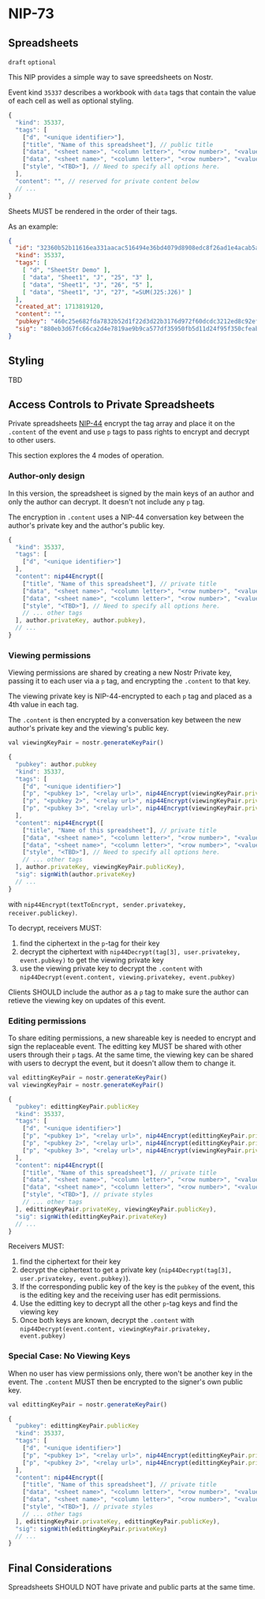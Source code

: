 NIP-73
======

Spreadsheets
------------

`draft` `optional`

This NIP provides a simple way to save spreedsheets on Nostr. 

Event kind `35337` describes a workbook with `data` tags that contain the value of each cell as well as optional styling. 

```js
{
  "kind": 35337,
  "tags": [
    ["d", "<unique identifier>"],
    ["title", "Name of this spreadsheet"], // public title
    ["data", "<sheet name>", "<column letter>", "<row number>", "<value>"],
    ["data", "<sheet name>", "<column letter>", "<row number>", "<value>", "<style>"],
    ["style", "<TBD>"], // Need to specify all options here. 
  ],
  "content": "", // reserved for private content below
  // ...
}
``` 

Sheets MUST be rendered in the order of their tags. 

As an example: 

```json
{
  "id": "32360b52b11616ea331aacac516494e36bd4079d8908edc8f26ad1e4acab5a53",
  "kind": 35337,
  "tags": [
    [ "d", "SheetStr Demo" ],
    [ "data", "Sheet1", "J", "25", "3" ],
    [ "data", "Sheet1", "J", "26", "5" ],
    [ "data", "Sheet1", "J", "27", "=SUM(J25:J26)" ]
  ],
  "created_at": 1713819120,
  "content": "",
  "pubkey": "460c25e682fda7832b52d1f22d3d22b3176d972f60dcdc3212ed8c92ef85065c",
  "sig": "880eb3d67fc66ca2d4e7819ae9b9ca577df35950fb5d11d24f95f350cfeab0b4532646c52113d5bb629cf9a2e4d8ef646ff434b59f1c894c8f719f65d59ed8f0",
}
``` 

## Styling

TBD

## Access Controls to Private Spreadsheets

Private spreadsheets [NIP-44](44.md) encrypt the tag array and place it on the `.content` of the event and use `p` tags to pass rights to encrypt and decrypt to other users. 

This section explores the 4 modes of operation. 

### Author-only design

In this version, the spreadsheet is signed by the main keys of an author and only the author can decrypt. It doesn't not include any `p` tag. 

The encryption in `.content` uses a NIP-44 conversation key between the author's private key and the author's public key. 

```js
{
  "kind": 35337,
  "tags": [
    ["d", "<unique identifier>"]
  ],
  "content": nip44Encrypt([
    ["title", "Name of this spreadsheet"], // private title
    ["data", "<sheet name>", "<column letter>", "<row number>", "<value>"], // private data
    ["data", "<sheet name>", "<column letter>", "<row number>", "<value>", "<style>"],
    ["style", "<TBD>"], // Need to specify all options here. 
    // ... other tags
  ], author.privateKey, author.pubkey),
  // ...
}
``` 

### Viewing permissions

Viewing permissions are shared by creating a new Nostr Private key, passing it to each user via a `p` tag, and encrypting the `.content` to that key. 

The viewing private key is NIP-44-encrypted to each `p` tag and placed as a 4th value in each tag.

The `.content` is then encrypted by a conversation key between the new author's private key and the viewing's public key. 

```js
val viewingKeyPair = nostr.generateKeyPair()

{
  "pubkey": author.pubkey
  "kind": 35337,
  "tags": [
    ["d", "<unique identifier>"]
    ["p", "<pubkey 1>", "<relay url>", nip44Encrypt(viewingKeyPair.privateKeyHex, author.privateKey, "<pubkey 1>") ]
    ["p", "<pubkey 2>", "<relay url>", nip44Encrypt(viewingKeyPair.privateKeyHex, author.privateKey, "<pubkey 2>") ]
    ["p", "<pubkey 3>", "<relay url>", nip44Encrypt(viewingKeyPair.privateKeyHex, author.privateKey, "<pubkey 3>") ]
  ],
  "content": nip44Encrypt([
    ["title", "Name of this spreadsheet"], // private title
    ["data", "<sheet name>", "<column letter>", "<row number>", "<value>"], // private data
    ["data", "<sheet name>", "<column letter>", "<row number>", "<value>", "<style>"],
    ["style", "<TBD>"], // Need to specify all options here. 
    // ... other tags
  ], author.privateKey, viewingKeyPair.publicKey),
  "sig": signWith(author.privateKey)
  // ...
}
``` 

with `nip44Encrypt(textToEncrypt, sender.privatekey, receiver.publickey)`.

To decrypt, receivers MUST: 
1. find the ciphertext in the `p`-tag for their key
2. decrypt the ciphertext with `nip44Decrypt(tag[3], user.privatekey, event.pubkey)` to get the viewing private key
3. use the viewing private key to decrypt the `.content` with `nip44Decrypt(event.content, viewing.privatekey, event.pubkey)`

Clients SHOULD include the author as a `p` tag to make sure the author can retieve the viewing key on updates of this event. 

### Editing permissions

To share editing permissions, a new shareable key is needed to encrypt and sign the replaceable event. The editting key MUST be shared with other users through their `p` tags. At the same time, the viewing key can be shared with users to decrypt the event, but it doesn't allow them to change it. 

```js
val edittingKeyPair = nostr.generateKeyPair()
val viewingKeyPair = nostr.generateKeyPair()

{
  "pubkey": edittingKeyPair.publicKey
  "kind": 35337,
  "tags": [
    ["d", "<unique identifier>"]
    ["p", "<pubkey 1>", "<relay url>", nip44Encrypt(edittingKeyPair.privateKeyHex, edittingKeyPair.privateKey, "<pubkey 1>") ]
    ["p", "<pubkey 2>", "<relay url>", nip44Encrypt(edittingKeyPair.privateKeyHex, edittingKeyPair.privateKey, "<pubkey 2>") ]
    ["p", "<pubkey 3>", "<relay url>", nip44Encrypt(viewingKeyPair.privateKeyHex,  edittingKeyPair.privateKey, "<pubkey 3>") ] // view only
  ],
  "content": nip44Encrypt([
    ["title", "Name of this spreadsheet"], // private title
    ["data", "<sheet name>", "<column letter>", "<row number>", "<value>"], // private data
    ["data", "<sheet name>", "<column letter>", "<row number>", "<value>", "<style>"],
    ["style", "<TBD>"], // private styles
    // ... other tags
  ], edittingKeyPair.privateKey, viewingKeyPair.publicKey),
  "sig": signWith(edittingKeyPair.privateKey)
  // ...
}
```

Receivers MUST: 
1. find the ciphertext for their key 
2. decrypt the ciphertext to get a private key (`nip44Decrypt(tag[3], user.privatekey, event.pubkey)`). 
3. If the corresponding public key of the key is the `pubkey` of the event, this is the editing key and the receiving user has edit permissions. 
4. Use the editting key to decrypt all the other `p`-tag keys and find the viewing key 
5. Once both keys are known, decrypt the `.content` with `nip44Decrypt(event.content, viewingKeyPair.privatekey, event.pubkey)`

### Special Case: No Viewing Keys

When no user has view permissions only, there won't be another key in the event. The `.content` MUST then be encrypted to the signer's own public key. 

```js
val edittingKeyPair = nostr.generateKeyPair()

{
  "pubkey": edittingKeyPair.publicKey
  "kind": 35337,
  "tags": [
    ["d", "<unique identifier>"]
    ["p", "<pubkey 1>", "<relay url>", nip44Encrypt(edittingKeyPair.privateKeyHex, edittingKeyPair.privateKeyHex, "<pubkey 1>") ]
    ["p", "<pubkey 2>", "<relay url>", nip44Encrypt(edittingKeyPair.privateKeyHex, edittingKeyPair.privateKeyHex, "<pubkey 2>") ]
  ],
  "content": nip44Encrypt([
    ["title", "Name of this spreadsheet"], // private title
    ["data", "<sheet name>", "<column letter>", "<row number>", "<value>"], // private data
    ["data", "<sheet name>", "<column letter>", "<row number>", "<value>", "<style>"],
    ["style", "<TBD>"], // private styles
    // ... other tags
  ], edittingKeyPair.privateKey, edittingKeyPair.publicKey),
  "sig": signWith(edittingKeyPair.privateKey)
  // ...
}
```

## Final Considerations

Spreadsheets SHOULD NOT have private and public parts at the same time. 
